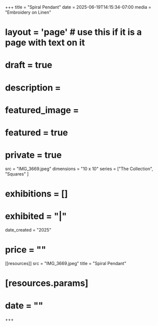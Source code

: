 +++
title = "Spiral Pendant"
date = 2025-06-19T14:15:34-07:00
media = "Embroidery on Linen"
# layout = 'page' # use this if it is a page with text on it
# draft = true
# description = 
# featured_image = 
# featured = true
# private = true
src = "IMG_3669.jpeg"
dimensions = "10 x 10"
series = ["The Collection", "Squares" ]
# exhibitions = []
# exhibited = "|"
date_created = "2025"
# price = ""
[[resources]]
  src = "IMG_3669.jpeg"
  title = "Spiral Pendant"
#   [resources.params]
#   date = ""
+++